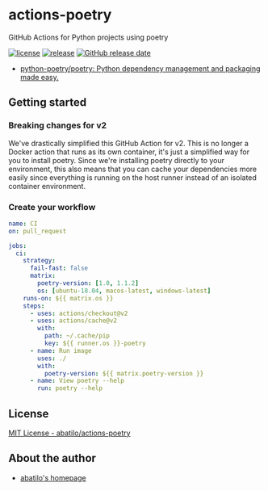 # actions-poetry

GitHub Actions for Python projects using poetry

[![license](https://img.shields.io/github/license/abatilo/actions-poetry.svg)](https://github.com/abatilo/actions-poetry/blob/master/LICENSE)
[![release](https://img.shields.io/github/release/abatilo/actions-poetry.svg)](https://github.com/abatilo/actions-poetry/releases/latest)
[![GitHub release date](https://img.shields.io/github/release-date/abatilo/actions-poetry.svg)](https://github.com/abatilo/actions-poetry/releases)

- [python-poetry/poetry: Python dependency management and packaging made easy.](https://github.com/python-poetry/poetry)

## Getting started

### Breaking changes for v2

We've drastically simplified this GitHub Action for v2. This is no longer a
Docker action that runs as its own container, it's just a simplified way for
you to install poetry. Since we're installing poetry directly to your
environment, this also means that you can cache your dependencies more easily
since everything is running on the host runner instead of an isolated container
environment.

### Create your workflow

```yaml
name: CI
on: pull_request

jobs:
  ci:
    strategy:
      fail-fast: false
      matrix:
        poetry-version: [1.0, 1.1.2]
        os: [ubuntu-18.04, macos-latest, windows-latest]
    runs-on: ${{ matrix.os }}
    steps:
      - uses: actions/checkout@v2
      - uses: actions/cache@v2
        with:
          path: ~/.cache/pip
          key: ${{ runner.os }}-poetry
      - name: Run image
        uses: ./
        with:
          poetry-version: ${{ matrix.poetry-version }}
      - name: View poetry --help
        run: poetry --help
```

## License

[MIT License - abatilo/actions-poetry]

[mit license - abatilo/actions-poetry]: https://github.com/abatilo/actions-poetry/blob/master/LICENSE

## About the author

- [abatilo's homepage](https://www.aaronbatilo.dev/)
